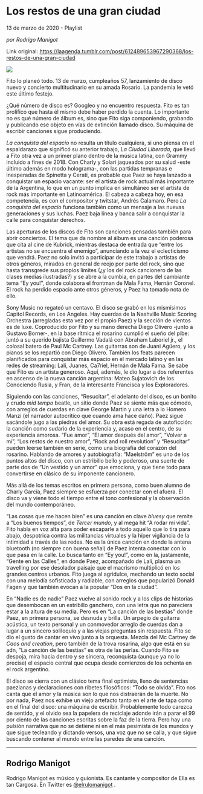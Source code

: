# Los restos de una gran ciudad



13 de marzo de 2020 - Playlist

_por Rodrigo Manigot_

Link original: https://laagenda.tumblr.com/post/612489653967290368/los-restos-de-una-gran-ciudad

![](https://64.media.tumblr.com/a75468a5e287ad10e6dfe1a83b2a48c5/062f2e90257ad3ca-1d/s500x750/200e0b8b1c059232136cecd621a91ad78b8aa36d.jpg)



Fito lo planeó todo. 13 de marzo, cumpleaños 57, lanzamiento de disco nuevo y concierto multitudinario en su amada Rosario. La pandemia le vetó este último festejo.

¿Qué número de disco es? Googleo y no encuentro respuesta. Fito es tan prolífico que hasta él mismo debe haber perdido la cuenta. Lo importante no es qué número de álbum es, sino que Fito siga componiendo, grabando y publicando ese objeto en vías de extinción llamado disco. Su máquina de escribir canciones sigue produciendo.

*La conquista del espacio* no resulta un título cualquiera, si uno piensa en el espaldarazo que significó su anterior trabajo, *La Ciudad Liberada*, que llevó a Fito otra vez a un primer plano dentro de la música latina, con Grammy incluido a fines de 2018. Con Charly y Solari jaqueados por su salud -este último además en modo holograma-, con las partidas tempranas e inesperadas de Spinetta y Cerati, es probable que Paez se haya lanzado a conquistar un espacio vacante: ser el artista de rock actual más importante de la Argentina, lo que en un punto implica en simultáneo ser el artista de rock más importante en Latinoamérica. El cabeza a cabeza hoy, en esa competencia, es con el compositor y twitstar, Andrés Calamaro. Pero *La conquista del espacio* funciona también como un mensaje a las nuevas generaciones y sus luchas. Paez baja línea y banca salir a conquistar la calle para conquistar derechos.

Las aperturas de los discos de Fito son canciones pensadas también para abrir conciertos. El tema que da nombre al álbum es una canción poderosa que cita al cine de Kubrick, mientras destaca de entrada que “entre los artistas no se encuentra el enemigo”, anunciando a la vez el eclecticismo que vendrá. Paez no solo invitó a participar de este trabajo a artistas de otros géneros, mirados en general de reojo por parte del rock, sino que hasta transgrede sus propios límites (¿y los del rock cancionero de las clases medias ilustradas?) y se abre a la cumbia, en partes del cambiante tema “Ey you!”, donde colabora el frontman de Mala Fama, Hernán Coronel. El rock ha perdido espacio ante otros géneros, y Paez ha tomado nota de ello.



Sony Music no regateó un centavo. El disco se grabó en los mismísimos Capitol Records, en Los Angeles. Hay cuerdas de la Nashville Music Scoring Orchestra (arregladas esta vez por el propio Paez) y la sección de vientos es de luxe. Coproducido por Fito y su mano derecha Diego Olivero -junto a Gustavo Borner-, en la base rítmica el rosarino cumplió el sueño del pibe: juntó a su querido bajista Guillermo Vadalá con Abraham Laboriel jr., el colosal batero de Paul Mc Cartney. Las guitarras son de Juani Agüero, y los pianos se los repartió con Diego Olivero. También los feats parecen planificados para conquistar más espacio en el mercado latino y en las redes de streaming:  Lali, Juanes, Ca7riel, Hernán de Mala Fama. Se sabe que Fito es un artista generoso. Aquí, además, le dio lugar a dos referentes en ascenso de la nueva canción argentina: Mateo Sujatovich de los Conociendo Rusia, y Fran, de la interesante Francisca y los Exploradores.

Siguiendo con las canciones, “Resucitar”, el adelanto del disco, es un bonito y crudo *mid tempo* beatle, un sitio donde Paez se siente más que cómodo, con arreglos de cuerdas en clave George Martin y una letra a lo Homero Manzi (el narrador autocrítico que cuando ama hace daño). Paez sigue sacándole jugo a las piedras del amor. Su obra está regada de autoficción: la canción como sudario de la experiencia y, acaso en el centro, de su experiencia amorosa. “Fue amor”, “El amor después del amor”, “Volver a mí”, “Los restos de nuestro amor”, “Rock and roll revolution” y “Resucitar” pueden leerse también en serie, como una biografía del corazón del rosarino. Hablando de amores y autobiografía: “Maelström” es uno de los puntos altos del disco, con un estribillo bello y poderoso, una suerte de parte dos de “Un vestido y un amor” que emociona, y que tiene todo para convertirse en clásico de su imponente cancionero.

Más allá de los temas escritos en primera persona, como buen alumno de Charly García, Paez siempre se esfuerza por conectar con el afuera. El disco va y viene todo el tiempo entre el tono confesional y la observación del mundo contemporáneo.

“Las cosas que me hacen bien” es una canción en clave *bluesy* que remite a “Los buenos tiempos”, de *Tercer mundo*, y al mega hit “A rodar mi vida”. Fito habla en voz alta para poder escaparle a todo aquello que lo tira para abajo, despotrica contra las militancias virtuales y la híper vigilancia de la intimidad a través de las redes. No es la única canción en donde la antena bluetooth (no siempre con buena señal) de Paez intenta conectar con lo que pasa en la calle. Lo busca tanto en “Ey you!”, como en la, justamente, “Gente en las Calles”, en donde Paez, acompañado de Lali, plasma un travelling por ese desolador paisaje que el macrismo multiplicó en los grandes centros urbanos. Fito juega al agridulce, mechando un texto social con una melodía sofisticada y radiable, con arreglos que popularizó Donald Fagen y que también evocan a la popular “Dos en la ciudad”.

En “Nadie es de nadie” Paez vuelve al sonido rock y a los clips de historias que desembocan en un estribillo ganchero, con una letra que no pareciera estar a la altura de su media. Pero es en “La canción de las bestias” donde Paez, en primera persona, se desnuda y brilla. Un arpegio de guitarra acústica, un texto personal y un conmovedor arreglo de cuerdas dan a lugar a un sincero soliloquio y a las viejas preguntas sin respuesta. Fito se dio el gusto de cantar en vivo junto a la orquesta. Mezcla del Mc Cartney de *Caos and creation*, pero también de la trova rosarina, algo que está en su adn, “La canción de las bestias” es otra de las perlas. Cuando Fito se despoja, mira hacia dentro y se sincera, reconquista (aunque ya no lo precise) el espacio central que ocupa desde comienzos de los ochenta en el rock argentino.

El disco se cierra con un clásico tema final optimista, lleno de sentencias paezianas y declaraciones con ribetes filosóficos: “Todo se olvida”. Fito nos canta que el amor y la música son lo que nos distraerán de la muerte. No por nada, Paez nos exhibe un viejo artefacto tanto en el arte de tapa como en el final del disco: una máquina de escribir. Probablemente todo carezca de sentido, y el olvido sea la papelera de reciclaje adonde irán a parar el 99 por ciento de las canciones escritas sobre la faz de la tierra. Pero hay una pulsión narrativa que no se detiene ni en el más pesimista de los mundos y que sigue tecleando y dictando versos, una voz que no se calla, y que sigue buscando contener al mundo entre las paredes de una canción.  



---

 Rodrigo Manigot
----------------

 Rodrigo Manigot es músico y guionista. Es cantante y compositor de Ella es tan Cargosa. En Twitter es [@elrulomanigot](https://twitter.com/elrulomanigot)
.

